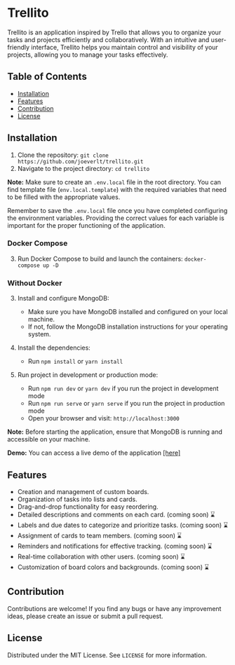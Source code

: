 # Trellito

Trellito is an application inspired by Trello that allows you to organize your tasks and projects efficiently and collaboratively. With an intuitive and user-friendly interface, Trellito helps you maintain control and visibility of your projects, allowing you to manage your tasks effectively.

## Table of Contents

- [Installation](#installation)
- [Features](#features)
- [Contribution](#contribution)
- [License](#license)

## Installation

1. Clone the repository: `git clone https://github.com/joeverlt/trellito.git`
2. Navigate to the project directory: `cd trellito`

**Note:** Make sure to create an `.env.local` file in the root directory. You can find template file (`env.local.template`) with the required variables that need to be filled with the appropriate values.

Remember to save the `.env.local` file once you have completed configuring the environment variables. Providing the correct values for each variable is important for the proper functioning of the application.

### Docker Compose

3. Run Docker Compose to build and launch the containers: `docker-compose up -D`

### Without Docker

3. Install and configure MongoDB:

   - Make sure you have MongoDB installed and configured on your local machine.
   - If not, follow the MongoDB installation instructions for your operating system.

4. Install the dependencies:

   - Run `npm install` or `yarn install`

5. Run project in development or production mode:

   - Run `npm run dev` or `yarn dev` if you run the project in development mode
   - Run `npm run serve` or `yarn serve` if you run the project in production mode
   - Open your browser and visit: `http://localhost:3000`

**Note:** Before starting the application, ensure that MongoDB is running and accessible on your machine.

**Demo:** You can access a live demo of the application [[here]](https://trellito-ecru.vercel.app/)

## Features

- Creation and management of custom boards.
- Organization of tasks into lists and cards.
- Drag-and-drop functionality for easy reordering.
- Detailed descriptions and comments on each card. (coming soon) ⌛
- Labels and due dates to categorize and prioritize tasks. (coming soon) ⌛
- Assignment of cards to team members. (coming soon) ⌛
- Reminders and notifications for effective tracking. (coming soon) ⌛
- Real-time collaboration with other users. (coming soon) ⌛
- Customization of board colors and backgrounds. (coming soon) ⌛

## Contribution

Contributions are welcome! If you find any bugs or have any improvement ideas, please create an issue or submit a pull request.

## License

Distributed under the MIT License. See `LICENSE` for more information.
